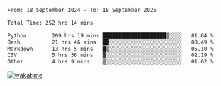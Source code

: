 <!--START_SECTION:waka-->

```txt
From: 18 September 2024 - To: 18 September 2025

Total Time: 252 hrs 14 mins

Python        209 hrs 19 mins ████████████████████▒░░░░   81.64 %
Bash          21 hrs 46 mins  ██░░░░░░░░░░░░░░░░░░░░░░░   08.49 %
Markdown      13 hrs 5 mins   █▒░░░░░░░░░░░░░░░░░░░░░░░   05.10 %
CSV           5 hrs 36 mins   ▓░░░░░░░░░░░░░░░░░░░░░░░░   02.19 %
Other         4 hrs 9 mins    ▒░░░░░░░░░░░░░░░░░░░░░░░░   01.62 %
```

<!--END_SECTION:waka-->
[![wakatime](https://wakatime.com/badge/user/5f89a63a-5294-4958-ad30-2b3455e63f2a.svg)](https://wakatime.com/@5f89a63a-5294-4958-ad30-2b3455e63f2a)
